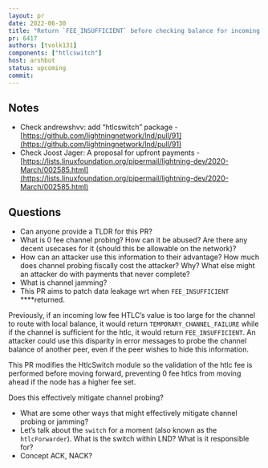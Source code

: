 ```yaml
---
layout: pr
date: 2022-06-30
title: "Return `FEE_INSUFFICIENT` before checking balance for incoming low-fee HTLCs"
pr: 6417
authors: [tvolk131]
components: ["htlcswitch"]
host: arshbot
status: upcoming
commit:
---
```


## Notes

* Check andrewshvv: add “htlcswitch” package - [https://github.com/lightningnetwork/lnd/pull/91](https://github.com/lightningnetwork/lnd/pull/91)
* Check Joost Jager: A proposal for upfront payments - [https://lists.linuxfoundation.org/pipermail/lightning-dev/2020-March/002585.html](https://lists.linuxfoundation.org/pipermail/lightning-dev/2020-March/002585.html)

## Questions

* Can anyone provide a TLDR for this PR?
* What is 0 fee channel probing? How can it be abused? Are there any decent usecases for it (should this be allowable on the network)?
* How can an attacker use this information to their advantage? How much does channel probing fiscally cost the attacker? Why? What else might an attacker do with payments that never complete?
* What is channel jamming?
* This PR aims to patch data leakage wrt when `FEE_INSUFFICIENT` ****returned.  

Previously, if an incoming low fee HTLC’s value is too large for the channel to route with local balance, it would return `TEMPORARY_CHANNEL_FAILURE` while if the channel is sufficient for the htlc, it would return `FEE_INSUFFICIENT`. An attacker could use this disparity in error messages to probe the channel balance of another peer, even if the peer wishes to hide this information.  

This PR modifies the HtlcSwitch module so the validation of the htlc fee is performed before moving forward, preventing 0 fee htlcs from moving ahead if the node has a higher fee set.  

Does this effectively mitigate channel probing?
* What are some other ways that might effectively mitigate channel probing or jamming?
* Let’s talk about the `switch` for a moment (also known as the `htlcForwarder`). What is the switch within LND? What is it responsible for?
* Concept ACK, NACK?
